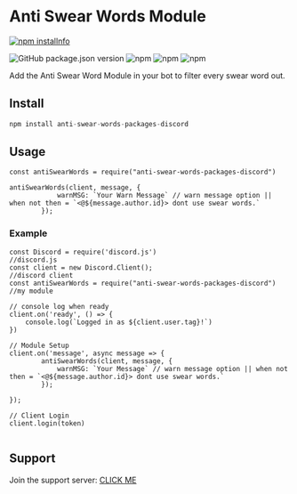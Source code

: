 # Anti Swear Words Module

 <a href="https://nodei.co/npm/anti-swear-words-packages-discord/"><img src="https://nodei.co/npm/anti-swear-words-packages-discord.png?downloads=true&stars=true" alt="npm installnfo" /></a>

<img alt="GitHub package.json version" src="https://img.shields.io/github/package-json/v/ookamicodes/anti-swear-words-packages"> <img alt="npm" src="https://img.shields.io/npm/v/anti-swear-words-packages-discord"> <img alt="npm" src="https://img.shields.io/npm/dw/anti-swear-words-packages-discord"> <img alt="npm" src="https://img.shields.io/npm/dt/anti-swear-words-packages-discord">


Add the Anti Swear Word Module in your bot to filter every swear word out.

## Install

```js
npm install anti-swear-words-packages-discord
```

## Usage

```
const antiSwearWords = require("anti-swear-words-packages-discord")

antiSwearWords(client, message, {
            warnMSG: `Your Warn Message` // warn message option || when not then = `<@${message.author.id}> dont use swear words.`
        });
```

### Example
```
const Discord = require('discord.js')                               //discord.js
const client = new Discord.Client();                                //discord client
const antiSwearWords = require("anti-swear-words-packages-discord") //my module

// console log when ready
client.on('ready', () => {
    console.log(`Logged in as ${client.user.tag}!`)                  
})

// Module Setup
client.on('message', async message => {
        antiSwearWords(client, message, {
            warnMSG: `Your Message` // warn message option || when not then = `<@${message.author.id}> dont use swear words.`
        });
                             
});

// Client Login
client.login(token)                                               


```

## Support

Join the support server: [CLICK ME](https://discord.gg/BfXR36R8Gq)